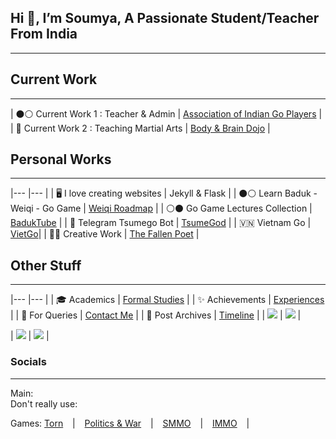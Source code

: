 ## Hi 👋, I’m Soumya, A Passionate Student/Teacher From India
---

## Current Work
---

| ⚫⚪ Current Work 1 : Teacher & Admin | [Association of Indian Go Players](https://aigp.org.in/) |
| 🥋 Current Work 2 : Teaching Martial Arts | [Body & Brain Dojo](/project/B&B-Dojo) |

## Personal Works
---

|--- |--- |
| 🖥️ I love creating websites | Jekyll & Flask |
| ⚫⚪ Learn Baduk - Weiqi - Go Game | [Weiqi Roadmap](https://weiqi.soumyak4.in/) |
| ⚪⚫ Go Game Lectures Collection | [BadukTube](https://baduktube.soumyak4.in/) |
| 🤖 Telegram Tsumego Bot | [TsumeGod](https://tsumegod.soumyak4.in/) |
| 🇻🇳 Vietnam Go | [VietGo](https://viet-go.soumyak4.in/)|
| ✍🏽 Creative Work | [The Fallen Poet](/Artist) |

## Other Stuff
---

|--- |--- |
| 🎓 Academics | [Formal Studies](/Academics) |
| ✨ Achievements | [Experiences](/Experiences) |
| 💬 For Queries | [Contact Me](https://t.me/soumyak4) |
| 📮 Post Archives | [Timeline](/Timeline) |
| ![](http://github-profile-summary-cards.vercel.app/api/cards/profile-details?username=SoumyaK4&theme=github_dark) | ![](http://github-profile-summary-cards.vercel.app/api/cards/repos-per-language?username=SoumyaK4&theme=github_dark) |

| ![](https://komarev.com/ghpvc/?username=soumyak4&label=Profile%20views&color=brightgreen) | ![](https://cdn.buymeacoffee.com/buttons/v2/default-yellow.png) |

### Socials
---
Main: 
<a href="https://github.com/SoumyaK4" target="_blank" class="fab fa-github"></a>
<a href="https://youtube.com/@SoumyaK4" target="_blank" class="fab fa-youtube"></a>
<a href="https://instagram.com/SoumyaK4" target="_blank" class="fab fa-instagram"></a>
<a href="https://twitch.tv/SoumyaK4" target="_blank" class="fab fa-twitch"></a>
<a href="https://t.me/SoumyaK4" target="_blank" class="fab fa-telegram"></a>
<a href="https://en.wikipedia.org/wiki/User:SoumyaK4" target="_blank" class="fab fa-wikipedia-w"></a>
<br>
Don't really use: 
<a rel="me" href="https://mastodon.social/@SoumyaK4" target="_blank" class="fab fa-mastodon"></a>
<a href="https://bsky.app/profile/soumyak4.bsky.social" target="_blank" class="fab fa-bluesky"></a>
<a href="https://www.linkedin.com/in/soumyak4/" target="_blank" class="fab fa-linkedin"></a>
<a href="https://www.tumblr.com/soumyak4" target="_blank" class="fab fa-tumblr"></a>
<a href="https://www.reddit.com/user/SoumyaK4/" target="_blank" class="fab fa-reddit"></a>
<a href="https://in.pinterest.com/SoumyaK4/" target="_blank" class="fab fa-pinterest"></a>
<a href="https://www.threads.net/@soumyak4" target="_blank" class="fab fa-threads"></a>
<a href="https://x.com/SoumyaK4_" target="_blank" class="fab fa-twitter"></a>
<a href="https://www.facebook.com/SoumyaK4" target="_blank" class="fab fa-facebook"></a>
<br>

Games: 
<a href="https://www.torn.com/profiles.php?XID=2361200" target="_blank" class="fas">Torn</a> &ensp; | &ensp;
<a href="https://politicsandwar.com/nation/id=626478" target="_blank" class="fas">Politics & War</a> &ensp; | &ensp;
<a href="https://web.simple-mmo.com/user/view/952187" target="_blank" class="fas">SMMO</a> &ensp; | &ensp;
<a href="https://web.idle-mmo.com/@ShadowKC" target="_blank" class="fas">IMMO</a> &ensp; | &ensp;
<a href="https://politicsandwar.com/nation/id=626478" target="_blank" class="fas"></a>
<a href="https://politicsandwar.com/nation/id=626478" target="_blank" class="fas"></a>
